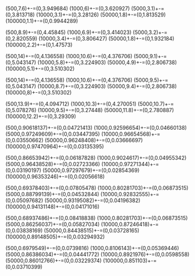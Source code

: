 (500,7.6)+-=(0,3.949684)
(1000,6)+-=(0,3.620927)
(5000,3.1)+-=(0,3.813718)
(10000,3.1)+-=(0,3.28126)
(50000,1.8)+-=(0,1.813529)
(100000,1.1)+-=(0,0.9944289)

(500,8.9)+-=(0,4.45845)
(1000,6.9)+-=(0,3.414023)
(5000,3.2)+-=(0,2.820559)
(10000,3.4)+-=(0,3.806427)
(50000,1.8)+-=(0,1.932184)
(100000,2.2)+-=(0,1.47573)

(500,14)+-=(0,4.136558)
(1000,10.6)+-=(0,4.376706)
(5000,9.1)+-=(0,5.043147)
(10000,5.8)+-=(0,3.224903)
(50000,4.9)+-=(0,2.806738)
(100000,5.1)+-=(0,3.510302)

(500,14)+-=(0,4.136558)
(1000,10.6)+-=(0,4.376706)
(5000,9.5)+-=(0,5.043147)
(10000,8.7)+-=(0,3.224903)
(50000,9.4)+-=(0,2.806738)
(100000,8)+-=(0,3.510302)

(500,13.9)+-=(0,4.094712)
(1000,10.3)+-=(0,4.270051)
(5000,10.7)+-=(0,5.078276)
(10000,9.5)+-=(0,3.27448)
(50000,11.8)+-=(0,2.780887)
(100000,12.2)+-=(0,3.29309)

(500,0.90618137)+-=(0,0.04721413)
(1000,0.92596654)+-=(0,0.04660138)
(5000,0.97249609)+-=(0,0.03447395)
(10000,0.96654568)+-=(0,0.03550662)
(50000,0.96248408)+-=(0,0.03666697)
(100000,0.97470964)+-=(0,0.03135395)

(500,0.86653942)+-=(0,0.06187828)
(1000,0.9024617)+-=(0,0.04955342)
(5000,0.96438528)+-=(0,0.02723366)
(10000,0.97271344)+-=(0,0.03190197)
(50000,0.97297679)+-=(0,0.02854369)
(100000,0.96353246)+-=(0,0.02056618)

(500,0.69378403)+-=(0,0.07805478)
(1000,0.80281703)+-=(0,0.06873515)
(5000,0.88799139)+-=(0,0.04532844)
(10000,0.92832555)+-=(0,0.05097682)
(50000,0.93195082)+-=(0,0.04196382)
(100000,0.94131148)+-=(0,0.04171016)

(500,0.68937486)+-=(0,0.08418838)
(1000,0.80281703)+-=(0,0.06873515)
(5000,0.86256037)+-=(0,0.05827034)
(10000,0.87246418)+-=(0,0.03838169)
(50000,0.84438515)+-=(0,0.03728165)
(100000,0.89148505)+-=(0,0.03294932)

(500,0.6979549)+-=(0,0.0739816)
(1000,0.8106143)+-=(0,0.05369446)
(5000,0.86386034)+-=(0,0.04441772)
(10000,0.8921976)+-=(0,0.0598558)
(50000,0.86012766)+-=(0,0.03229374)
(100000,0.851103)+-=(0,0.03710399)


